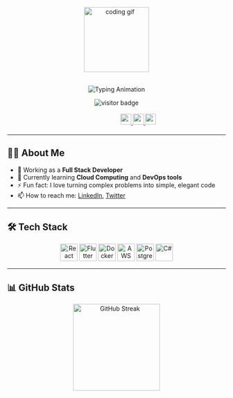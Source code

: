 <div align="center">
  <img src="https://media.giphy.com/media/M9gbBd9nbDrOTu1Mqx/giphy.gif" height="150" alt="coding gif" />
</div>

<br />



<p align="center">
  <img src="https://readme-typing-svg.demolab.com?font=Fira+Code&weight=500&size=26&duration=3000&pause=500&color=36BCF7&center=true&vCenter=true&width=435&lines=Hi+%F0%9F%91%8B%2C+I'm+Hamse+Abdi;Full+Stack+Developer;Open+Source+Contributor;Lifelong+Learner+%F0%9F%92%AB" alt="Typing Animation" />
</p>

<div align="center">
  <img src="https://visitor-badge.laobi.icu/badge?page_id=hamsesulup.hamsesulup" alt="visitor badge" />
</div>

<br />

<div align="center" style="margin-bottom: 20px; margin-left: 100px">
  <a href="https://www.linkedin.com/in/hamsesulup/" target="_blank">
    <img src="https://img.shields.io/badge/LinkedIn-0077B5?style=for-the-badge&logo=linkedin&logoColor=white" height="25" />
  </a>
  <a href="https://x.com/hamsesulup" target="_blank">
    <img src="https://img.shields.io/badge/Twitter-1DA1F2?style=for-the-badge&logo=twitter&logoColor=white" height="25" />
  </a>
  <a href="#" target="_blank">
    <img src="https://img.shields.io/badge/My%20Website-0A0A0A?style=for-the-badge&logo=google-chrome&logoColor=white" height="25" />
  </a>
</div>

---

## 👨‍💻 About Me

- 🔭 Working as a **Full Stack Developer**
- 🌱 Currently learning **Cloud Computing** and **DevOps tools**
- ⚡ Fun fact: I love turning complex problems into simple, elegant code
- 📫 How to reach me: [LinkedIn](https://www.linkedin.com/in/hamsesulup/), [Twitter](https://x.com/hamsesulup)

---

## 🛠️ Tech Stack

<div align="center">
  <img src="https://cdn.jsdelivr.net/gh/devicons/devicon/icons/react/react-original.svg" height="40" alt="React" />
  <img src="https://cdn.jsdelivr.net/gh/devicons/devicon/icons/flutter/flutter-original.svg" height="40" alt="Flutter" />
  <img src="https://cdn.jsdelivr.net/gh/devicons/devicon/icons/docker/docker-plain-wordmark.svg" height="40" alt="Docker" />
  <img src="https://cdn.jsdelivr.net/gh/devicons/devicon/icons/amazonwebservices/amazonwebservices-original-wordmark.svg" height="40" alt="AWS" />
  <img src="https://cdn.jsdelivr.net/gh/devicons/devicon/icons/postgresql/postgresql-original.svg" height="40" alt="PostgreSQL" />
  <img src="https://cdn.jsdelivr.net/gh/devicons/devicon/icons/csharp/csharp-original.svg" height="40" alt="C#" />
</div>

---

## 📊 GitHub Stats

<div align="center">
  <img src="https://streak-stats.demolab.com?user=hamsesulup&theme=dark&hide_border=false&border_radius=5" height="200" alt="GitHub Streak" />
</div>
